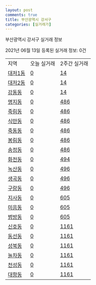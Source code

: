 ```yaml
---
layout: post
comments: true
title: 부산광역시 강서구
categories: [실거래가]
---
```


부산광역시 강서구 실거래 정보

2021년 06월 13일 등록된 실거래 정보: 0건


<table class="sortable">
  <tr>
    <td>지역</td>
    <td>오늘 실거래</td>
    <td>2주간 실거래</td>
  </tr>

  
  <tr class="item">
    <td><a href="2644010100.html">대저1동</a></td>
    <td><a href="2644010100.html">0</a></td>
    <td><a href="2644010100.html">14</a></td>
  </tr>
    

  <tr class="item">
    <td><a href="2644010200.html">대저2동</a></td>
    <td><a href="2644010200.html">0</a></td>
    <td><a href="2644010200.html">14</a></td>
  </tr>
    

  <tr class="item">
    <td><a href="2644010300.html">강동동</a></td>
    <td><a href="2644010300.html">0</a></td>
    <td><a href="2644010300.html">14</a></td>
  </tr>
    

  <tr class="item">
    <td><a href="2644010400.html">명지동</a></td>
    <td><a href="2644010400.html">0</a></td>
    <td><a href="2644010400.html">486</a></td>
  </tr>
    

  <tr class="item">
    <td><a href="2644010500.html">죽림동</a></td>
    <td><a href="2644010500.html">0</a></td>
    <td><a href="2644010500.html">486</a></td>
  </tr>
    

  <tr class="item">
    <td><a href="2644010600.html">식만동</a></td>
    <td><a href="2644010600.html">0</a></td>
    <td><a href="2644010600.html">486</a></td>
  </tr>
    

  <tr class="item">
    <td><a href="2644010700.html">죽동동</a></td>
    <td><a href="2644010700.html">0</a></td>
    <td><a href="2644010700.html">486</a></td>
  </tr>
    

  <tr class="item">
    <td><a href="2644010800.html">봉림동</a></td>
    <td><a href="2644010800.html">0</a></td>
    <td><a href="2644010800.html">486</a></td>
  </tr>
    

  <tr class="item">
    <td><a href="2644010900.html">송정동</a></td>
    <td><a href="2644010900.html">0</a></td>
    <td><a href="2644010900.html">486</a></td>
  </tr>
    

  <tr class="item">
    <td><a href="2644011000.html">화전동</a></td>
    <td><a href="2644011000.html">0</a></td>
    <td><a href="2644011000.html">494</a></td>
  </tr>
    

  <tr class="item">
    <td><a href="2644011100.html">녹산동</a></td>
    <td><a href="2644011100.html">0</a></td>
    <td><a href="2644011100.html">496</a></td>
  </tr>
    

  <tr class="item">
    <td><a href="2644011200.html">생곡동</a></td>
    <td><a href="2644011200.html">0</a></td>
    <td><a href="2644011200.html">496</a></td>
  </tr>
    

  <tr class="item">
    <td><a href="2644011300.html">구랑동</a></td>
    <td><a href="2644011300.html">0</a></td>
    <td><a href="2644011300.html">496</a></td>
  </tr>
    

  <tr class="item">
    <td><a href="2644011400.html">지사동</a></td>
    <td><a href="2644011400.html">0</a></td>
    <td><a href="2644011400.html">605</a></td>
  </tr>
    

  <tr class="item">
    <td><a href="2644011500.html">미음동</a></td>
    <td><a href="2644011500.html">0</a></td>
    <td><a href="2644011500.html">605</a></td>
  </tr>
    

  <tr class="item">
    <td><a href="2644011600.html">범방동</a></td>
    <td><a href="2644011600.html">0</a></td>
    <td><a href="2644011600.html">605</a></td>
  </tr>
    

  <tr class="item">
    <td><a href="2644011700.html">신호동</a></td>
    <td><a href="2644011700.html">0</a></td>
    <td><a href="2644011700.html">1161</a></td>
  </tr>
    

  <tr class="item">
    <td><a href="2644011800.html">동선동</a></td>
    <td><a href="2644011800.html">0</a></td>
    <td><a href="2644011800.html">1161</a></td>
  </tr>
    

  <tr class="item">
    <td><a href="2644011900.html">성북동</a></td>
    <td><a href="2644011900.html">0</a></td>
    <td><a href="2644011900.html">1161</a></td>
  </tr>
    

  <tr class="item">
    <td><a href="2644012000.html">눌차동</a></td>
    <td><a href="2644012000.html">0</a></td>
    <td><a href="2644012000.html">1161</a></td>
  </tr>
    

  <tr class="item">
    <td><a href="2644012100.html">천성동</a></td>
    <td><a href="2644012100.html">0</a></td>
    <td><a href="2644012100.html">1161</a></td>
  </tr>
    

  <tr class="item">
    <td><a href="2644012200.html">대항동</a></td>
    <td><a href="2644012200.html">0</a></td>
    <td><a href="2644012200.html">1161</a></td>
  </tr>
    


</table>
    